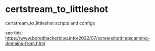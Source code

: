 # certstream_to_littleshot
certstream_to_littleshot scripts and configs


see this: https://www.boredhackerblog.info/2022/07/screenshottingscanning-domains-from.html
